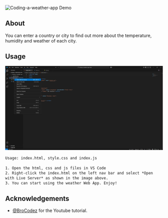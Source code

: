 ![Coding-a-weather-app Demo](https://github.com/user-attachments/assets/3fcd665c-f22b-42df-987d-757eb04e1ac4)

**About**
---
You can enter a country or city to find out more about the temperature, humidity and weather of each city.



**Usage**
---
![Image Alt](https://github.com/Mengjun-binary/Coding-a-weather-app/blob/096f717f4830f787b85b2cfc2f87bc2d232f7459/Live-Server-Instruction.jpg)
```
Usage: index.html, style.css and index.js

1. Open the html, css and js files in VS Code
2. Right-click the index.html on the left nav bar and select *Open with Live Server* as shown in the image above.
3. You can start using the weather Web App. Enjoy!
```


**Acknowledgements**
---

+ [@BroCodez](https://www.youtube.com/watch?v=VaDUGPMjzOM&list=PLZPZq0r_RZOO1zkgO4bIdfuLpizCeHYKv&index=81) for the Youtube tutorial.
